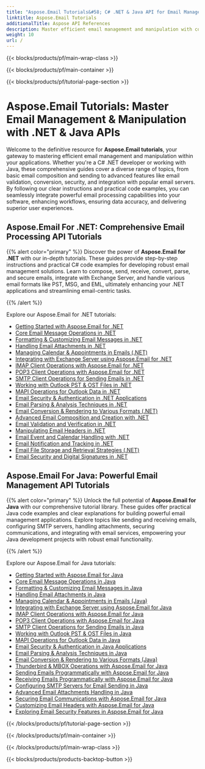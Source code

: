 ```yaml
---
title: "Aspose.Email Tutorials&#58; C# .NET & Java API for Email Management"
linktitle: Aspose.Email Tutorials
additionalTitle: Aspose API References
description: Master efficient email management and manipulation with comprehensive Aspose.Email tutorials for C# .NET and Java. Learn email composition, conversion, security, parsing, and more for robust application development.
weight: 10
url: /
---
```


{{< blocks/products/pf/main-wrap-class >}}

{{< blocks/products/pf/main-container >}}

{{< blocks/products/pf/tutorial-page-section >}}

# Aspose.Email Tutorials: Master Email Management & Manipulation with .NET & Java APIs

Welcome to the definitive resource for **Aspose.Email tutorials**, your gateway to mastering efficient email management and manipulation within your applications. Whether you're a C# .NET developer or working with Java, these comprehensive guides cover a diverse range of topics, from basic email composition and sending to advanced features like email validation, conversion, security, and integration with popular email servers. By following our clear instructions and practical code examples, you can seamlessly integrate powerful email processing capabilities into your software, enhancing workflows, ensuring data accuracy, and delivering superior user experiences.

## Aspose.Email For .NET: Comprehensive Email Processing API Tutorials

{{% alert color="primary" %}}
Discover the power of **Aspose.Email for .NET** with our in-depth tutorials. These guides provide step-by-step instructions and practical C# code examples for developing robust email management solutions. Learn to compose, send, receive, convert, parse, and secure emails, integrate with Exchange Server, and handle various email formats like PST, MSG, and EML, ultimately enhancing your .NET applications and streamlining email-centric tasks.

{{% /alert %}}

Explore our Aspose.Email for .NET tutorials:
- [Getting Started with Aspose.Email for .NET](./net/getting-started/)
- [Core Email Message Operations in .NET](./net/email-message-operations/)
- [Formatting & Customizing Email Messages in .NET](./net/message-formatting-customization/)
- [Handling Email Attachments in .NET](./net/attachments-handling/)
- [Managing Calendar & Appointments in Emails (.NET)](./net/calendar-appointments/)
- [Integrating with Exchange Server using Aspose.Email for .NET](./net/exchange-server-integration/)
- [IMAP Client Operations with Aspose.Email for .NET](./net/imap-client-operations/)
- [POP3 Client Operations with Aspose.Email for .NET](./net/pop3-client-operations/)
- [SMTP Client Operations for Sending Emails in .NET](./net/smtp-client-operations/)
- [Working with Outlook PST & OST Files in .NET](./net/outlook-pst-ost-operations/)
- [MAPI Operations for Outlook Data in .NET](./net/mapi-operations/)
- [Email Security & Authentication in .NET Applications](./net/security-authentication/)
- [Email Parsing & Analysis Techniques in .NET](./net/email-parsing-analysis/)
- [Email Conversion & Rendering to Various Formats (.NET)](./net/email-conversion-rendering/)
- [Advanced Email Composition and Creation with .NET](./net/email-composition-and-creation/)
- [Email Validation and Verification in .NET](./net/email-validation-and-verification/)
- [Manipulating Email Headers in .NET](./net/email-header-manipulation/)
- [Email Event and Calendar Handling with .NET](./net/email-event-and-calendar-handling/)
- [Email Notification and Tracking in .NET](./net/email-notification-and-tracking/)
- [Email File Storage and Retrieval Strategies (.NET)](./net/email-file-storage-and-retrieval/)
- [Email Security and Digital Signatures in .NET](./net/email-security-and-signatures/)

## Aspose.Email For Java: Powerful Email Management API Tutorials

{{% alert color="primary" %}}
Unlock the full potential of **Aspose.Email for Java** with our comprehensive tutorial library. These guides offer practical Java code examples and clear explanations for building powerful email management applications. Explore topics like sending and receiving emails, configuring SMTP servers, handling attachments, securing communications, and integrating with email services, empowering your Java development projects with robust email functionality.

{{% /alert %}}

Explore our Aspose.Email for Java tutorials:
- [Getting Started with Aspose.Email for Java](./java/getting-started/)
- [Core Email Message Operations in Java](./java/email-message-operations/)
- [Formatting & Customizing Email Messages in Java](./java/message-formatting-customization/)
- [Handling Email Attachments in Java](./java/attachments-handling/)
- [Managing Calendar & Appointments in Emails (Java)](./java/calendar-appointments/)
- [Integrating with Exchange Server using Aspose.Email for Java](./java/exchange-server-integration/)
- [IMAP Client Operations with Aspose.Email for Java](./java/imap-client-operations/)
- [POP3 Client Operations with Aspose.Email for Java](./java/pop3-client-operations/)
- [SMTP Client Operations for Sending Emails in Java](./java/smtp-client-operations/)
- [Working with Outlook PST & OST Files in Java](./java/outlook-pst-ost-operations/)
- [MAPI Operations for Outlook Data in Java](./java/mapi-operations/)
- [Email Security & Authentication in Java Applications](./java/security-authentication/)
- [Email Parsing & Analysis Techniques in Java](./java/email-parsing-analysis/)
- [Email Conversion & Rendering to Various Formats (Java)](./java/email-conversion-rendering/)
- [Thunderbird & MBOX Operations with Aspose.Email for Java](./java/thunderbird-mbox-operations/)
- [Sending Emails Programmatically with Aspose.Email for Java](./java/sending-emails/)
- [Receiving Emails Programmatically with Aspose.Email for Java](./java/receiving-emails/)
- [Configuring SMTP Servers for Email Sending in Java](./java/configuring-smtp-servers/)
- [Advanced Email Attachments Handling in Java](./java/advanced-email-attachments/)
- [Securing Email Communications with Aspose.Email for Java](./java/securing-email-communications/)
- [Customizing Email Headers with Aspose.Email for Java](./java/customizing-email-headers/)
- [Exploring Email Security Features in Aspose.Email for Java](./java/exploring-email-security/)

{{< /blocks/products/pf/tutorial-page-section >}}

{{< /blocks/products/pf/main-container >}}

{{< /blocks/products/pf/main-wrap-class >}}

{{< blocks/products/products-backtop-button >}}

